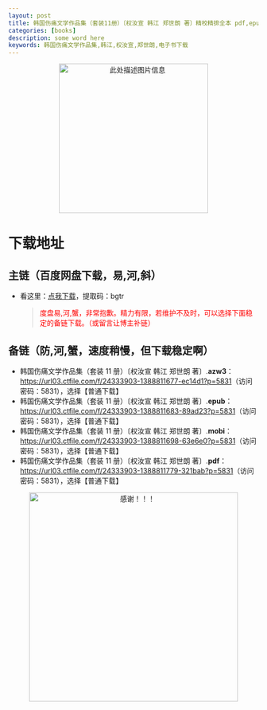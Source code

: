 ```yaml
---
layout: post
title: 韩国伤痛文学作品集（套装11册）〔权汝宣 韩江 郑世朗 著〕精校精排全本 pdf,epub,mobi,azw3 电子书网盘下载
categories: [books]
description: some word here
keywords: 韩国伤痛文学作品集,韩江,权汝宣,郑世朗,电子书下载
---
```


<div align="center"><img src="https://qweree.cn/wp-content/uploads/2024/10/han-guo-shang-tong.jpg" alt="此处描述图片信息" width="300px" height="auto"></div>

# 下载地址

## 主链（百度网盘下载，易,河,斜）

- 看这里：[点我下载](https://pan.baidu.com/s/1iMXUbSbtZQZjDcqDmnWUyw?pwd=bgtr)，提取码：bgtr

  > <p style="color:red" >度盘易,河,蟹，非常抱歉。精力有限，若维护不及时，可以选择下面稳定的备链下载。（或留言让博主补链）</p>

## 备链（防,河,蟹，速度稍慢，但下载稳定啊）

- 韩国伤痛文学作品集（套装 11 册）〔权汝宣 韩江 郑世朗 著〕.**azw3**：<https://url03.ctfile.com/f/24333903-1388811677-ec14d1?p=5831>（访问密码：5831），选择【普通下载】
- 韩国伤痛文学作品集（套装 11 册）〔权汝宣 韩江 郑世朗 著〕.**epub**：<https://url03.ctfile.com/f/24333903-1388811683-89ad23?p=5831>（访问密码：5831），选择【普通下载】
- 韩国伤痛文学作品集（套装 11 册）〔权汝宣 韩江 郑世朗 著〕.**mobi**：<https://url03.ctfile.com/f/24333903-1388811698-63e6e0?p=5831>（访问密码：5831），选择【普通下载】
- 韩国伤痛文学作品集（套装 11 册）〔权汝宣 韩江 郑世朗 著〕.**pdf**：<https://url03.ctfile.com/f/24333903-1388811779-321bab?p=5831>（访问密码：5831），选择【普通下载】

<div align="center"><img src="https://pic.imgdb.cn/item/6707df6bd29ded1a8ce37031.gif" alt="感谢！！！" width="420px" height="auto"/></div>
